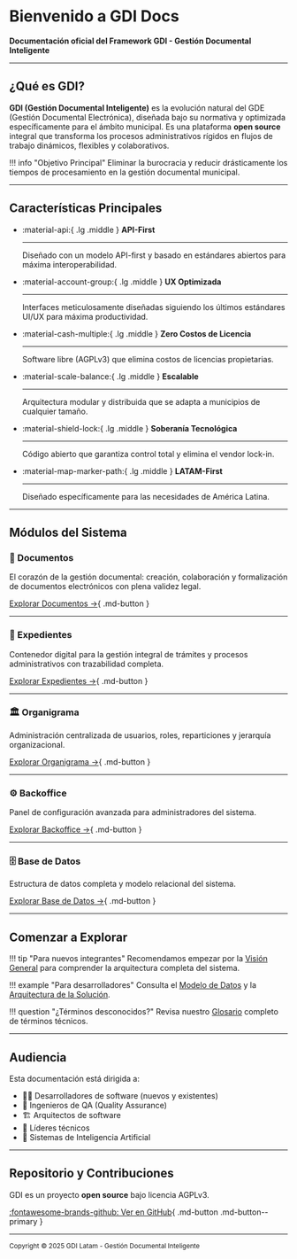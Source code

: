 # Bienvenido a GDI Docs

**Documentación oficial del Framework GDI - Gestión Documental Inteligente**

---

## ¿Qué es GDI?

**GDI (Gestión Documental Inteligente)** es la evolución natural del GDE (Gestión Documental Electrónica), diseñada bajo su normativa y optimizada específicamente para el ámbito municipal. Es una plataforma **open source** integral que transforma los procesos administrativos rígidos en flujos de trabajo dinámicos, flexibles y colaborativos.

!!! info "Objetivo Principal"
    Eliminar la burocracia y reducir drásticamente los tiempos de procesamiento en la gestión documental municipal.

---

## Características Principales

<div class="grid cards" markdown>

-   :material-api:{ .lg .middle } __API-First__

    ---

    Diseñado con un modelo API-first y basado en estándares abiertos para máxima interoperabilidad.

-   :material-account-group:{ .lg .middle } __UX Optimizada__

    ---

    Interfaces meticulosamente diseñadas siguiendo los últimos estándares UI/UX para máxima productividad.

-   :material-cash-multiple:{ .lg .middle } __Zero Costos de Licencia__

    ---

    Software libre (AGPLv3) que elimina costos de licencias propietarias.

-   :material-scale-balance:{ .lg .middle } __Escalable__

    ---

    Arquitectura modular y distribuida que se adapta a municipios de cualquier tamaño.

-   :material-shield-lock:{ .lg .middle } __Soberanía Tecnológica__

    ---

    Código abierto que garantiza control total y elimina el vendor lock-in.

-   :material-map-marker-path:{ .lg .middle } __LATAM-First__

    ---

    Diseñado específicamente para las necesidades de América Latina.

</div>

---

## Módulos del Sistema

### 📄 Documentos
El corazón de la gestión documental: creación, colaboración y formalización de documentos electrónicos con plena validez legal.

[Explorar Documentos →](documentos/introduccion-casos-uso.md){ .md-button }

---

### 📁 Expedientes
Contenedor digital para la gestión integral de trámites y procesos administrativos con trazabilidad completa.

[Explorar Expedientes →](expedientes/casos-uso.md){ .md-button }

---

### 🏛️ Organigrama
Administración centralizada de usuarios, roles, reparticiones y jerarquía organizacional.

[Explorar Organigrama →](organigrama/intro-caso-uso.md){ .md-button }

---

### ⚙️ Backoffice
Panel de configuración avanzada para administradores del sistema.

[Explorar Backoffice →](backoffice/introduccion-acceso.md){ .md-button }

---

### 🗄️ Base de Datos
Estructura de datos completa y modelo relacional del sistema.

[Explorar Base de Datos →](database/readme.md){ .md-button }

---

## Comenzar a Explorar

!!! tip "Para nuevos integrantes"
    Recomendamos empezar por la [Visión General](introduccion-vision/vision-general.md) para comprender la arquitectura completa del sistema.

!!! example "Para desarrolladores"
    Consulta el [Modelo de Datos](database/readme.md) y la [Arquitectura de la Solución](introduccion-vision/arquitectura-solucion-gdi.md).

!!! question "¿Términos desconocidos?"
    Revisa nuestro [Glosario](glosario.md) completo de términos técnicos.

---

## Audiencia

Esta documentación está dirigida a:

- 👨‍💻 Desarrolladores de software (nuevos y existentes)
- 🧪 Ingenieros de QA (Quality Assurance)
- 🏗️ Arquitectos de software
- 👔 Líderes técnicos
- 🤖 Sistemas de Inteligencia Artificial

---

## Repositorio y Contribuciones

GDI es un proyecto **open source** bajo licencia AGPLv3.

[:fontawesome-brands-github: Ver en GitHub](https://github.com/GestionDocumentalInteligente/Producto){ .md-button .md-button--primary }

---

<small>Copyright © 2025 GDI Latam - Gestión Documental Inteligente</small>
